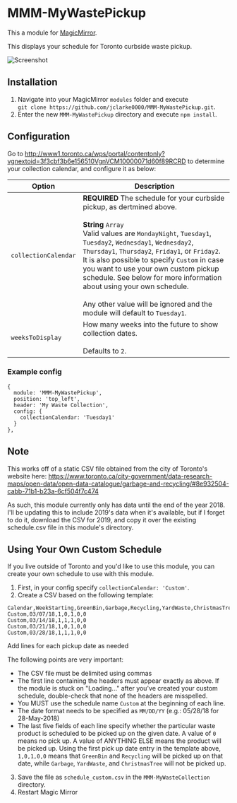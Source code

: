 # MMM-MyWastePickup

This a module for [MagicMirror](https://github.com/MichMich/MagicMirror).

This displays your schedule for Toronto curbside waste pickup.

![Screenshot](/../screenshots/screenshot.png?raw=true "Screenshot")


## Installation
1. Navigate into your MagicMirror `modules` folder and execute<br>
`git clone https://github.com/jclarke0000/MMM-MyWastePickup.git`.
2. Enter the new `MMM-MyWastePickup` directory and execute `npm install`.

## Configuration

Go to http://www1.toronto.ca/wps/portal/contentonly?vgnextoid=3f3cbf3b6e156510VgnVCM10000071d60f89RCRD
to determine your collection calendar, and configure it as below:

<table>
  <thead>
    <tr>
      <th>Option</th>
      <th>Description</th>
    </tr>
  </thead>
  <tbody>
    <tr>
      <td><code>collectionCalendar</code></td>
      <td><strong>REQUIRED</strong> The schedule for your curbside pickup, as dertmined above.<br><br><strong>String</strong> <code>Array</code><br />Valid values are <code>MondayNight</code>, <code>Tuesday1</code>, <code>Tuesday2</code>, <code>Wednesday1</code>, <code>Wednesday2</code>, <code>Thursday1</code>, <code>Thursday2</code>, <code>Friday1</code>, or <code>Friday2</code>.<br />It is also possible to specify <code>Custom</code> in case you want to use your own custom pickup schedule.  See below for more information about using your own schedule.<br /><br />Any other value will be ignored and the module will default to <code>Tuesday1</code>.</td>
    </tr>
    <tr>
      <td><code>weeksToDisplay</code></td>
      <td>How many weeks into the future to show collection dates.<br /><br />Defaults to <code>2</code>.</td>
    </tr>
  </tbody>
</table>

### Example config

```
{
  module: 'MMM-MyWastePickup',
  position: 'top_left',
  header: 'My Waste Collection',
  config: {
    collectionCalendar: 'Tuesday1'
  }
},
```

## Note

This works off of a static CSV file obtained from the city of Toronto's website here:
https://www.toronto.ca/city-government/data-research-maps/open-data/open-data-catalogue/garbage-and-recycling/#8e932504-cabb-71b1-b23a-6cf504f7c474

As such, this module currently only has data until the end of the year 2018.  I'll be updating this
to include 2019's data when it's available, but if I forget to do it, download the CSV for 2019, and
copy it over the existing schedule.csv file in this module's directory.



## Using Your Own Custom Schedule

If you live outside of Toronto and you'd like to use this module, you can create your own schedule to use with this module.

1. First, in your config specify `collectionCalendar: 'Custom'`.
2. Create a CSV based on the following template:

```
Calendar,WeekStarting,GreenBin,Garbage,Recycling,YardWaste,ChristmasTree
Custom,03/07/18,1,0,1,0,0
Custom,03/14/18,1,1,1,0,0
Custom,03/21/18,1,0,1,0,0
Custom,03/28/18,1,1,1,0,0
```
Add lines for each pickup date as needed

The following points are very important:
* The CSV file must be delimited using commas
* The first line containing the headers must appear exactly as above.  If the module is stuck on "Loading..." after you've created your custom schedule, double-check that none of the headers are misspelled.
* You MUST use the schedule name `Custom` at the beginning of each line.
* The date format needs to be specified as `MM/DD/YY` (e.g.: 05/28/18 for 28-May-2018)
* The last five fields of each line specify whether the particular waste product is scheduled to be picked up on the given date. A value of `0` means no pick up. A value of ANYTHING ELSE means the product will be picked up.  Using the first pick up date entry in the template above, `1,0,1,0,0` means that `GreenBin` and `Recycling` will be picked up on that date, while `Garbage`, `YardWaste`, and `ChristmasTree` will not be picked up.

3. Save the file as `schedule_custom.csv` in the `MMM-MyWasteCollection` directory.
4. Restart Magic Mirror


